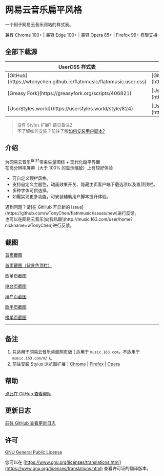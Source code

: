# 网易云音乐扁平风格
一个用于网易云音乐网站的样式表。

兼容 Chrome 100+ | 兼容 Edge 100+ | 兼容 Opera 85+ | Firefox 99+ 有限支持

## 全部下载源

<table><thead><tr><th>UserCSS 样式表</th><th>普通样式表</th><th>辅助脚本</th></tr></thead><tbody><tr><td> [GitHub](https://wtonychen.github.io/flatnmusic/flatnmusic.user.css) </td><td> [GitHub](https://wtonychen.github.io/flatnmusic/flatnmusic.min.css) </td><td> [GitHub](https://wtonychen.github.io/flatnmusic/flatnmusic.user.js) </td></tr><tr><td> [Greasy Fork](https://greasyfork.org/scripts/406821) </td><td> [Userstyles.org 0.6.1 版本](https://userstyles.org/styles/186848) </td><td> [Greasy Fork](https://greasyfork.org/scripts/369688) </td></tr><tr><td> [UserStyles.world](https://userstyles.world/style/824) </td><td> [Userstyles.org 0.3.81 版本](https://userstyles.org/styles/155372) </td><td> [OpenUserJS](https://openuserjs.org/scripts/wTonyChen/%E9%80%82%E7%94%A8%E4%BA%8E%E7%BD%91%E6%98%93%E4%BA%91%E9%9F%B3%E4%B9%90%E6%89%81%E5%B9%B3%E9%A3%8E%E6%A0%BC%E6%A0%B7%E5%BC%8F%E8%A1%A8%E7%9A%84%E8%BE%85%E5%8A%A9%E7%94%A8%E6%88%B7%E8%84%9A%E6%9C%AC) </td></tr></tbody></table>

> 没有 Stylus 扩展? 请见备注2<br>
> 不了解如何安装？前往了解[如何安装用户脚本?](https://greasyfork.org/help/installing-user-scripts)

## 介绍

为网易云音乐<sup>备注1</sup>带来矢量图标 + 现代化扁平界面<br>
在高分辨率屏幕（大于 100% 的显示缩放）上有较好体验
<ul><li>可自定义顶栏风格。</li><li>支持自定义主题色，动画效果开关、隐藏主页客户端下载选项以及置顶顶栏。</li><li>多种字体可供选择。</li><li>如需实现更多功能，可安装辅助用户脚本提升体验。</li></ul>
遇到问题？请[在 GitHub 开启新的 Issue](https://github.com/wTonyChen/flatnmusic/issues/new)进行反馈。<br>
也可以在网易云音乐[向我私聊](http://music.163.com/user/home?nickname=wTonyChen)进行反馈。<br>

## 截图

[首页截图](https://github.com/wtonychen/flatnmusic/raw/master/screenshots/home.png)

[首页截图（背景色顶栏）](https://github.com/wtonychen/flatnmusic/raw/master/screenshots/home-white.png)

[歌单页截图](https://github.com/wtonychen/flatnmusic/raw/master/screenshots/playlists.png)

[电台页截图](https://github.com/wtonychen/flatnmusic/raw/master/screenshots/podcast.png)

[用户页截图](https://github.com/wtonychen/flatnmusic/raw/master/screenshots/user.png)

[歌手页截图](https://github.com/wtonychen/flatnmusic/raw/master/screenshots/artist.png)

[榜单页截图](https://github.com/wtonychen/flatnmusic/raw/master/screenshots/board.png)

-----------------------------------------------

## 备注

1. 只适用于网易云音乐桌面网页版 ( 适用于 `music.163.com`，不适用于 `music.163.com/m/` )。
2. 前往安装 Stylus 浏览器扩展：[Chrome](https://chrome.google.com/webstore/detail/stylus/clngdbkpkpeebahjckkjfobafhncgmne) | [Firefox](https://addons.mozilla.org/firefox/addon/styl-us/) | [Opera](https://addons.opera.com/extensions/details/stylus/)

## 帮助

[点此在 GitHub 查看帮助](https://github.com/wTonyChen/flatnmusic/wiki)

## 更新日志

[前往 GitHub 查看更新日志](https://github.com/wTonyChen/flatnmusic/blob/master/CHANGELOG.md)

## 许可

[GNU General Public License](https://github.com/wTonyChen/flatnmusic/blob/master/LICENSE)

您可以在 [https://www.gnu.org/licenses/translations.html](https://www.gnu.org/licenses/translations.html) 查看许可证的翻译版本。
